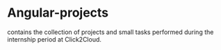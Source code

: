 # Angular-projects
contains the collection of projects and small tasks performed during the internship period at Click2Cloud.
